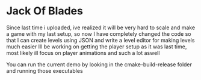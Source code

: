 # Jack Of Blades

Since last time i uploaded, ive realized it will be very hard to scale and make a game with my last setup, so now I have completely changed the code so that I can create levels using JSON and write a level editor for making levels much easier
Ill be working on getting the player setup as it was last time, most likely ill focus on player animations and such a lot aswell

You can run the current demo by looking in the cmake-build-release folder and running those executables
